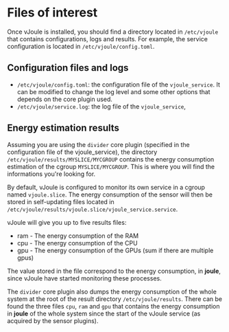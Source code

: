 # Files of interest

Once vJoule is installed, you should find a directory located in
`/etc/vjoule` that contains configurations, logs and results. For
example, the service configuration is located in
`/etc/vjoule/config.toml`.

## Configuration files and logs

- `/etc/vjoule/config.toml`: the configuration file of the `vjoule_service`. It can be modified to change the log level and some other options that depends on the core plugin used.
- `/etc/vjoule/service.log`: the log file of the `vjoule_service`,

## Energy estimation results

Assuming you are using the `divider` core plugin (specified in the
configuration file of the vjoule_service), the directory
`/etc/vjoule/results/MYSLICE/MYCGROUP` contains the energy consumption
estimation of the cgroup `MYSLICE/MYCGROUP`. This is where you will
find the informations you're looking for.

By default, vJoule is configured to monitor its own service in a
cgroup named `vjoule.slice`. The energy consumption of the sensor will
then be stored in self-updating files located in
`/etc/vjoule/results/vjoule.slice/vjoule_service.service`.

vJoule will give you up to five results files:
- ram - The energy consumption of the RAM
- cpu - The energy consumption of the CPU
- gpu - The energy consumption of the GPUs (sum if there are multiple gpus)

The value stored in the file correspond to the energy consumption, in **joule**, since vJoule have started monitoring these processes.

The `divider` core plugin also dumps the energy consumption of the
whole system at the root of the result directory
`/etc/vjoule/results`.  There can be found the three files `cpu`,
`ram` and `gpu` that contains the energy consumption in **joule** of
the whole system since the start of the vJoule service (as acquired by
the sensor plugins).

